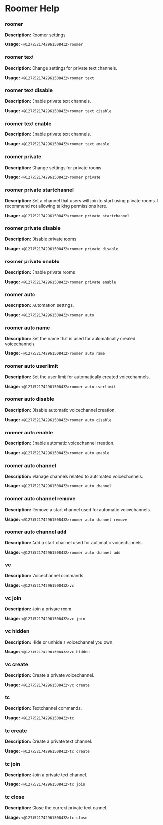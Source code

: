 # Roomer Help

### roomer

**Description:** Roomer settings

**Usage:** `<@1275521742961508432>roomer`

### roomer text

**Description:** Change settings for private text channels.

**Usage:** `<@1275521742961508432>roomer text`

### roomer text disable

**Description:** Enable private text channels.

**Usage:** `<@1275521742961508432>roomer text disable`

### roomer text enable

**Description:** Enable private text channels.

**Usage:** `<@1275521742961508432>roomer text enable`

### roomer private

**Description:** Change settings for private rooms

**Usage:** `<@1275521742961508432>roomer private`

### roomer private startchannel

**Description:** Set a channel that users will join to start using private rooms.
I recommend not allowing talking permissions here.

**Usage:** `<@1275521742961508432>roomer private startchannel`

### roomer private disable

**Description:** Disable private rooms

**Usage:** `<@1275521742961508432>roomer private disable`

### roomer private enable

**Description:** Enable private rooms

**Usage:** `<@1275521742961508432>roomer private enable`

### roomer auto

**Description:** Automation settings.

**Usage:** `<@1275521742961508432>roomer auto`

### roomer auto name

**Description:** Set the name that is used for automatically created voicechannels.

**Usage:** `<@1275521742961508432>roomer auto name`

### roomer auto userlimit

**Description:** Set the user limit for automatically created voicechannels.

**Usage:** `<@1275521742961508432>roomer auto userlimit`

### roomer auto disable

**Description:** Disable automatic voicechannel creation.

**Usage:** `<@1275521742961508432>roomer auto disable`

### roomer auto enable

**Description:** Enable automatic voicechannel creation.

**Usage:** `<@1275521742961508432>roomer auto enable`

### roomer auto channel

**Description:** Manage channels related to automated voicechannels.

**Usage:** `<@1275521742961508432>roomer auto channel`

### roomer auto channel remove

**Description:** Remove a start channel used for automatic voicechannels.

**Usage:** `<@1275521742961508432>roomer auto channel remove`

### roomer auto channel add

**Description:** Add a start channel used for automatic voicechannels.

**Usage:** `<@1275521742961508432>roomer auto channel add`

### vc

**Description:** Voicechannel commands.

**Usage:** `<@1275521742961508432>vc`

### vc join

**Description:** Join a private room.

**Usage:** `<@1275521742961508432>vc join`

### vc hidden

**Description:** Hide or unhide a voicechannel you own.

**Usage:** `<@1275521742961508432>vc hidden`

### vc create

**Description:** Create a private voicechannel.

**Usage:** `<@1275521742961508432>vc create`

### tc

**Description:** Textchannel commands.

**Usage:** `<@1275521742961508432>tc`

### tc create

**Description:** Create a private text channel.

**Usage:** `<@1275521742961508432>tc create`

### tc join

**Description:** Join a private text channel.

**Usage:** `<@1275521742961508432>tc join`

### tc close

**Description:** Close the current private text cannel.

**Usage:** `<@1275521742961508432>tc close`

